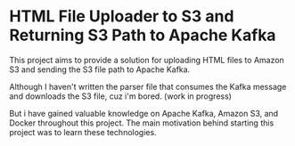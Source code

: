 # HTML File Uploader to S3 and Returning S3 Path to Apache Kafka

This project aims to provide a solution for uploading HTML files to Amazon S3 and sending the S3 file path to Apache Kafka. 

Although I haven't written the parser file that consumes the Kafka message and downloads the S3 file, cuz i'm bored. (work in progress)

But i have gained valuable knowledge on Apache Kafka, Amazon S3, and Docker throughout this project. 
The main motivation behind starting this project was to learn these technologies.
